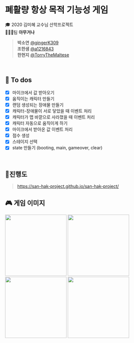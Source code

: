 # 폐활량 항상 목적 기능성 게임

🎓 2020 김미혜 교수님 산학프로젝트  
👨‍👧‍👧팀 **아무거나**

> **박소연** [@gingerK309](https://github.com/gingerK309)  
> **조한샘** [@a1216843](https://github.com/a1216843)  
> **한현지** [@TorryTheMaltese](https://github.com/TorryTheMaltese)

<br>

## 📝 To dos

- [x] 마이크에서 값 받아오기
- [x] 움직이는 캐릭터 만들기
- [x] 랜덤 생성되는 장애물 만들기
- [x] 캐릭터-장애물이 서로 닿았을 때 이벤트 처리
- [x] 캐릭터가 맵 바깥으로 사라졌을 때 이벤트 처리
- [x] 캐릭터 자동으로 움직이게 하기
- [x] 마이크에서 받아온 값 이벤트 처리
- [x] 점수 생성
- [x] 스테이지 선택
- [x] state 만들기 (booting, main, gameover, clear)

<br>

## 📌진행도

> https://san-hak-project.github.io/san-hak-project/

## 🎮 게임 이미지

<img src="screenshots/menu.png" style="width:200px;"/>
<img src="screenshots/sea.png" style="width:200px;"/>
<img src="screenshots/land.png" style="width:200px;"/>
<img src="screenshots/restart.png" style="width:200px;"/>
